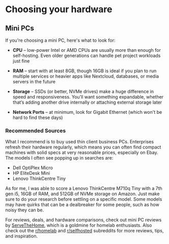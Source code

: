 # Choosing your hardware

## Mini PCs
If you're choosing a mini PC, here's what to look for:

- **CPU** – low-power Intel or AMD CPUs are usually more than enough for self-hosting. Even older generations can handle pet project workloads just fine

 - **RAM** – start with at least 8GB, though 16GB is ideal if you plan to run multiple services or heavier apps like Nextcloud, databases, or media servers in the future

- **Storage** – SSDs (or better, NVMe drives) make a huge difference in speed and responsiveness. You’ll want something expandable, whether that’s adding another drive internally or attaching external storage later

- **Network Ports** – at minimum, look for Gigabit Ethernet (which won't be hard to find these days)

### Recommended Sources

What I recommend is to buy used thin client business PCs. Enterprises refresh their hardware regularly, which means you can often find compact machines with solid specs at very reasonable prices, especially on Ebay. The models I often see popping up in searches are:
- Dell OptiPlex Micro
- HP EliteDesk Mini
- Lenovo ThinkCentre Tiny

As for me, I was able to score a Lenovo ThinkCentre M710q Tiny with a 7th gen i5, 16GB of RAM, and 512GB of NVMe storage on Amazon. Just make sure to do your research before settling on a specific model. Some models may have quirks that can be a dealbreaker for some people, such as how noisy they can be.

For reviews, deals, and hardware comparisons, check out mini PC reviews by [ServeTheHome](https://www.youtube.com/@ServeTheHomeVideo), which is a goldmine for homelab enthusiasts. Also check out the [r/homelab](https://www.reddit.com/r/homelab/) and [r/selfhosted](https://www.reddit.com/r/selfhosted/) subreddits for more reviews, tips, and inspiration.


